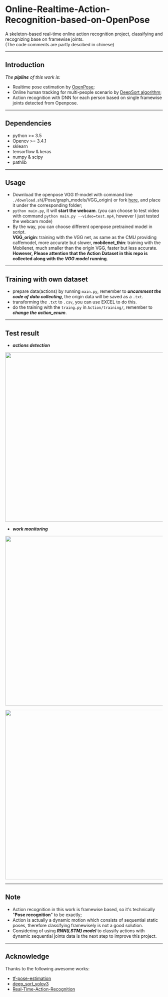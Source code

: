 # Online-Realtime-Action-Recognition-based-on-OpenPose
A skeleton-based real-time online action recognition project, classifying and recognizing base on framewise joints.   
(The code comments are partly descibed in chinese)


------
## Introduction
*The **pipline** of this work is:*   
 - Realtime pose estimation by [OpenPose](https://github.com/CMU-Perceptual-Computing-Lab/openpose);   
 - Online human tracking for multi-people scenario by [DeepSort algorithm](https://github.com/nwojke/deep_sortv);   
 - Action recognition with DNN for each person based on single framewise joints detected from Openpose.


------
## Dependencies
 - python >= 3.5
 - Opencv >= 3.4.1   
 - sklearn
 - tensorflow & keras
 - numpy & scipy 
 - pathlib
 
 
------
## Usage
 - Download the openpose VGG tf-model with command line `./download.sh`(/Pose/graph_models/VGG_origin) or fork [here](https://pan.baidu.com/s/1XT8pHtNP1FQs3BPHgD5f-A#list/path=%2Fsharelink1864347102-902260820936546%2Fopenpose%2Fopenpose%20graph%20model%20coco&parentPath=%2Fsharelink1864347102-902260820936546), and place it under the corresponding folder; 
 - `python main.py`, it will **start the webcam**. 
 (you can choose to test video with command `python main.py --video=test.mp4`, however I just tested the webcam mode)   
 - By the way, you can choose different openpose pretrained model in script.    
 **VGG_origin**: training with the VGG net, as same as the CMU providing caffemodel, more accurate but slower, **mobilenet_thin**:  training with the Mobilenet, much smaller than the origin VGG, faster but less accurate.   
 **However, Please attention that the Action Dataset in this repo is collected along with the** ***VGG model*** **running**.


------
## Training with own dataset
 - prepare data(actions) by running `main.py`, remember to ***uncomment the code of data collecting***, the origin data will be saved as a `.txt`.
 - transforming the `.txt` to `.csv`, you can use EXCEL to do this.
 - do the training with the `traing.py` in `Action/training/`, remember to ***change the action_enum***.
 
 
------
## Test result
 - ***actions detection***
<p align="center">
    <img src="https://github.com/LZQthePlane/Online-Realtime-Action-Recognition-based-on-OpenPose/blob/master/test_out/webcam_test_out.gif", width="540">
 
 - ***work monitoring***
<p align="center">
    <img src="https://github.com/LZQthePlane/Online-Realtime-Action-Recognition-based-on-OpenPose/blob/master/test_out/webcam_under_scene-1.gif", width="540">
<p align="center">
    <img src="https://github.com/LZQthePlane/Online-Realtime-Action-Recognition-based-on-OpenPose/blob/master/test_out/webcam_under_scene-2.gif", width="540">
 

-------
## Note
 - Action recognition in this work is framewise based, so it's technically "**Pose recognition**" to be exactly;   
 - Action is actually a dynamic motion which consists of sequential static poses, therefore classifying framewisely is not a good solution.
 - Considering of using ***RNN(LSTM) model*** to classify actions with dynamic sequential joints data is the next step to improve this project.


------
## Acknowledge
Thanks to the following awesome works:    
 - [tf-pose-estimation](https://github.com/ildoonet/tf-pose-estimation)   
 - [deep_sort_yolov3](https://github.com/Qidian213/deep_sort_yolov3)    
 - [Real-Time-Action-Recognition](https://github.com/TianzhongSong/Real-Time-Action-Recognition)
